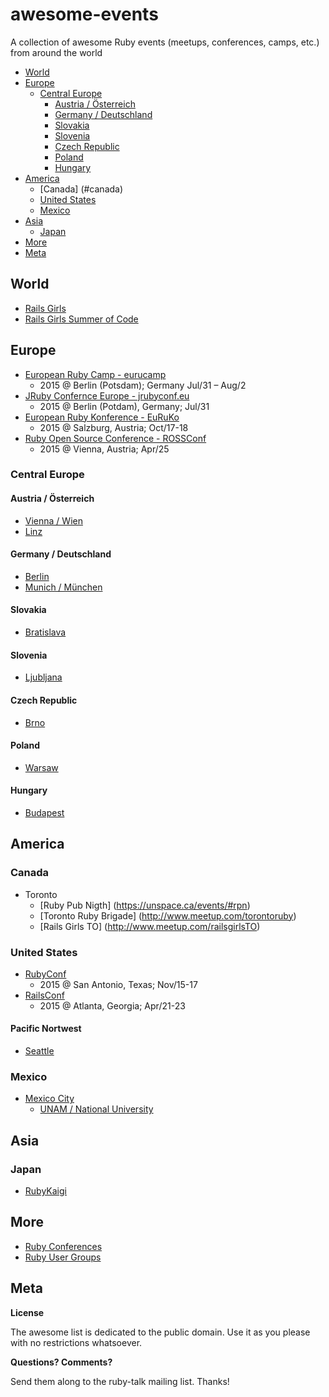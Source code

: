 # awesome-events

A collection of awesome Ruby events (meetups, conferences, camps, etc.) from around the world

- [World](#world)
- [Europe](#europe)
  - [Central Europe](#central-europe)
      - [Austria / Österreich](#austria--%C3%96sterreich)
      - [Germany / Deutschland](#germany--deutschland)
      - [Slovakia](#slovakia)
      - [Slovenia](#slovenia)
      - [Czech Republic](#czech-republic)
      - [Poland](#poland)
      - [Hungary](#hungary)
- [America](#america)
   - [Canada] (#canada) 
   - [United States](#united-states)
   - [Mexico](#mexico)
- [Asia](#asia)
   - [Japan](#japan)
- [More](#more)
- [Meta](#meta)

## World

- [Rails Girls](http://railsgirls.com)
- [Rails Girls Summer of Code](http://railsgirlssummerofcode.org)

## Europe

- [European Ruby Camp - eurucamp](http://eurucamp.org)
    - 2015 @ Berlin (Potsdam); Germany Jul/31 – Aug/2
- [JRuby Confernce Europe - jrubyconf.eu](http://jrubyconf.eu)
    - 2015 @ Berlin (Potdam), Germany; Jul/31
- [European Ruby Konference - EuRuKo](http://euruko.org)
    - 2015 @ Salzburg, Austria; Oct/17-18
- [Ruby Open Source Conference - ROSSConf](http://rossconf.io)
    - 2015 @ Vienna, Austria; Apr/25

### Central Europe

#### Austria / Österreich

- [Vienna / Wien](http://vienna-rb.at)
- [Linz](http://www.meetup.com/Ruby-User-Group-Linz-RUGL)

#### Germany / Deutschland

- [Berlin](http://berlin.onruby.de)
- [Munich / München](http://www.meetup.com/Munich-Rubyshift-Ruby-User-Group)

#### Slovakia

- [Bratislava](http://lanyrd.com/series/rubyslava)

#### Slovenia

- [Ljubljana](http://rug.si)

#### Czech Republic

- [Brno](http://lanyrd.com/series/brno-pyvo)

#### Poland

- [Warsaw](http://wrug.eu)

#### Hungary

- [Budapest](http://www.meetup.com/budapest-rb)



## America

### Canada

- Toronto
   - [Ruby Pub Nigth] (https://unspace.ca/events/#rpn)
   - [Toronto Ruby Brigade] (http://www.meetup.com/torontoruby)
   - [Rails Girls TO] (http://www.meetup.com/railsgirlsTO)

### United States

- [RubyConf](http://rubyconf.org)
   - 2015 @ San Antonio, Texas; Nov/15-17
- [RailsConf](http://railsconf.com)
   - 2015 @ Atlanta, Georgia; Apr/21-23

#### Pacific Nortwest

- [Seattle](http://seattlerb.org)

### Mexico

- [Mexico City](http://www.meetup.com/Chilango-Rails)
    - [UNAM / National University](http://www.meetup.com/UNAM-Ruby-Group)


## Asia

### Japan

- [RubyKaigi](http://rubykaigi.org)


## More

- [Ruby Conferences](http://rubyconferences.org)
- [Ruby User Groups](http://rubyusergroups.org)


## Meta

**License**

The awesome list is dedicated to the public domain. Use it as you please with no restrictions whatsoever.

**Questions? Comments?**

Send them along to the ruby-talk mailing list. Thanks!

